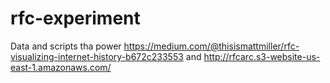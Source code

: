# rfc-experiment
Data and scripts tha power https://medium.com/@thisismattmiller/rfc-visualizing-internet-history-b672c233553 and http://rfcarc.s3-website-us-east-1.amazonaws.com/

